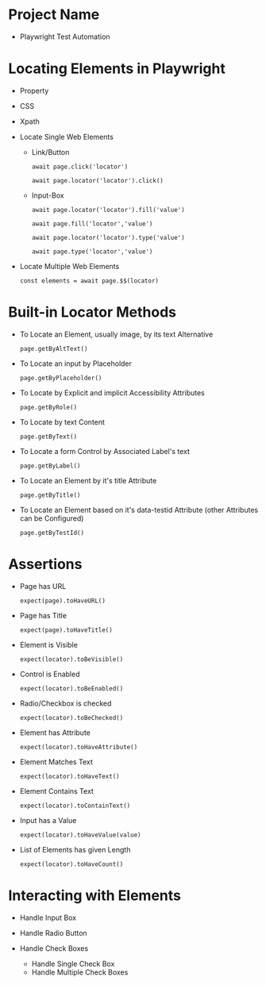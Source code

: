 # Project Name

- Playwright Test Automation

# Locating Elements in Playwright

- Property
- CSS
- Xpath

- Locate Single Web Elements

  - Link/Button

    `await page.click('locator')`

    `await page.locator('locator').click()`

  - Input-Box

    `await page.locator('locator').fill('value')`

    `await page.fill('locator','value')`

    `await page.locator('locator').type('value')`

    `await page.type('locator','value')`

- Locate Multiple Web Elements

  `const elements = await page.$$(locator)`

# Built-in Locator Methods

- To Locate an Element, usually image, by its text Alternative

  `page.getByAltText()`

- To Locate an input by Placeholder

  `page.getByPlaceholder()`

- To Locate by Explicit and implicit Accessibility Attributes

  `page.getByRole()`

- To Locate by text Content

  `page.getByText()`

- To Locate a form Control by Associated Label's text

  `page.getByLabel()`

- To Locate an Element by it's title Attribute

  `page.getByTitle()`

- To Locate an Element based on it's data-testid Attribute (other Attributes can be Configured)

  `page.getByTestId()`

# Assertions

- Page has URL

  `expect(page).toHaveURL()`

- Page has Title

  `expect(page).toHaveTitle()`

- Element is Visible

  `expect(locator).toBeVisible()`

- Control is Enabled

  `expect(locator).toBeEnabled()`

- Radio/Checkbox is checked

  `expect(locator).toBeChecked()`

- Element has Attribute

  `expect(locator).toHaveAttribute()`

- Element Matches Text

  `expect(locator).toHaveText()`

- Element Contains Text

  `expect(locator).toContainText()`

- Input has a Value

  `expect(locator).toHaveValue(value)`

- List of Elements has given Length

  `expect(locator).toHaveCount()`

# Interacting with Elements

- Handle Input Box

- Handle Radio Button

- Handle Check Boxes

  - Handle Single Check Box
  - Handle Multiple Check Boxes
